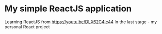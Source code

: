 # My simple ReactJS application
Learning ReactJS from https://youtu.be/DLX62G4lc44
In the last stage - my personal React project